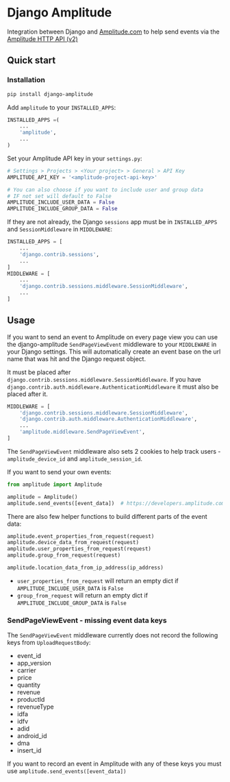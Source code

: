 # Django Amplitude

Integration between Django and [Amplitude.com](https://amplitude.com/) to help send events via the [Amplitude HTTP API (v2)](https://developers.amplitude.com/docs/http-api-v2)


## Quick start

### Installation

```bash
pip install django-amplitude
```

Add `amplitude` to your `INSTALLED_APPS`:

```python
INSTALLED_APPS =(
    ...
    'amplitude',
    ...
)
```

Set your Amplitude API key in your `settings.py`:
```python
# Settings > Projects > <Your project> > General > API Key
AMPLITUDE_API_KEY = '<amplitude-project-api-key>'

# You can also choose if you want to include user and group data
# IF not set will default to False
AMPLITUDE_INCLUDE_USER_DATA = False
AMPLITUDE_INCLUDE_GROUP_DATA = False
```

If they are not already, the Django `sessions` app must be in `INSTALLED_APPS` and `SessionMiddleware` in `MIDDLEWARE`:
```python
INSTALLED_APPS = [
    ...
    'django.contrib.sessions',
    ...
]
MIDDLEWARE = [
    ...
    'django.contrib.sessions.middleware.SessionMiddleware',
    ...
]
```


## Usage

If you want to send an event to Amplitude on every page view you can use the django-amplitude `SendPageViewEvent` middleware to your `MIDDLEWARE` in your Django settings.
This will automatically create an event base on the url name that was hit and the Django request object.

It must be placed after `django.contrib.sessions.middleware.SessionMiddleware`. If you have `django.contrib.auth.middleware.AuthenticationMiddleware` it must also be placed after it.

```python
MIDDLEWARE = [
    'django.contrib.sessions.middleware.SessionMiddleware',
    'django.contrib.auth.middleware.AuthenticationMiddleware',
    ...
    'amplitude.middleware.SendPageViewEvent',
]
```

The `SendPageViewEvent` middleware also sets 2 cookies to help track users -  `amplitude_device_id` and `amplitude_session_id`.


If you want to send your own events:
```python
from amplitude import Amplitude

amplitude = Amplitude()
amplitude.send_events([event_data])  # https://developers.amplitude.com/docs/http-api-v2
```

There are also few helper functions to build different parts of the event data:
```python
amplitude.event_properties_from_request(request)
amplitude.device_data_from_request(request)
amplitude.user_properties_from_request(request)
amplitude.group_from_request(request)

amplitude.location_data_from_ip_address(ip_address)
```

* `user_properties_from_request` will return an empty dict if `AMPLITUDE_INCLUDE_USER_DATA` is `False`
* `group_from_request` will return an empty dict if `AMPLITUDE_INCLUDE_GROUP_DATA` is `False`



### SendPageViewEvent - missing event data keys

The `SendPageViewEvent` middleware currently does not record the following keys from `UploadRequestBody`:

* event_id
* app_version
* carrier
* price
* quantity
* revenue
* productId
* revenueType
* idfa
* idfv
* adid
* android_id
* dma
* insert_id

If you want to record an event in Amplitude with any of these keys you must use `amplitude.send_events([event_data])`
